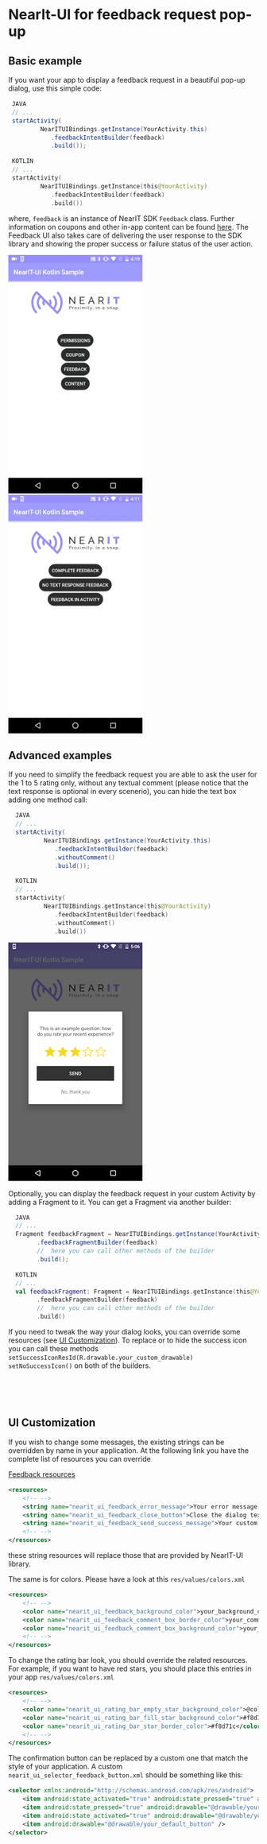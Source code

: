 # NearIt-UI for feedback request pop-up

## Basic example
If you want your app to display a feedback request in a beautiful pop-up dialog, use this simple code:

```java
 JAVA
 // ...
 startActivity(
         NearITUIBindings.getInstance(YourActivity.this)
            .feedbackIntentBuilder(feedback)
            .build());
```

```kotlin
 KOTLIN
 // ...
 startActivity(
         NearITUIBindings.getInstance(this@YourActivity)
            .feedbackIntentBuilder(feedback)
            .build())
```

where, `feedback` is an instance of NearIT SDK `Feedback` class. Further information on coupons and other in-app content can be found [here](http://nearit-android.readthedocs.io/en/latest/in-app-content/).
The Feedback UI also takes care of delivering the user response to the SDK library and showing the proper success or failure status of the user action.

![NearIT-UI feedback request dialog, success](images/feedback_request_success.gif)
![NearIT-UI feedback request dialog, fail](images/feedback_request_fail.gif)

## Advanced examples
If you need to simplify the feedback request you are able to ask the user for the 1 to 5 rating only, without any textual comment (please notice that the text response is optional in every scenerio), you can hide the text box adding one method call:

```java
  JAVA
  // ...
  startActivity(
          NearITUIBindings.getInstance(YourActivity.this)
             .feedbackIntentBuilder(feedback)
             .withoutComment()
             .build());
```

```kotlin
  KOTLIN
  // ...
  startActivity(
          NearITUIBindings.getInstance(this@YourActivity)
             .feedbackIntentBuilder(feedback)
             .withoutComment()
             .build())
```


![NearIT-UI no text response feedback dialog](images/feedback_no_text.png)

Optionally, you can display the feedback request in your custom Activity by adding a Fragment to it. You can get a Fragment via another builder:

```java
  JAVA
  // ...
  Fragment feedbackFragment = NearITUIBindings.getInstance(YourActivity.this)
        .feedbackFragmentBuilder(feedback)
        //  here you can call other methods of the builder
        .build();
```

```kotlin
  KOTLIN
  // ...
  val feedbackFragment: Fragment = NearITUIBindings.getInstance(this@YourActivity)
        .feedbackFragmentBuilder(feedback)
        //  here you can call other methods of the builder
        .build()
```

If you need to tweak the way your dialog looks, you can override some resources (see [UI Customization](#ui-customization)).
To replace or to hide the success icon you can call these methods
`setSuccessIconResId(R.drawable.your_custom_drawable)` 
`setNoSuccessIcon()`
on both of the builders.

<br>
<br>
<br>

## UI Customization

If you wish to change some messages, the existing strings can be overridden by name in your application. At the following link you have the complete list of resources you can override

[Feedback resources](https://github.com/nearit/Android-UI-Bindings/tree/master/nearit-ui/src/main/res/values/feedback_resources.xml)

```xml
<resources>
    <!-- -->
    <string name="nearit_ui_feedback_error_message">Your error message!</string>
    <string name="nearit_ui_feedback_close_button">Close the dialog text</string>
    <string name="nearit_ui_feedback_send_success_message">Your custom success message</string>
    <!-- -->
</resources>
```

these string resources will replace those that are provided by NearIT-UI library.

The same is for colors. Please have a look at this `res/values/colors.xml`

```xml
<resources>
    <!-- -->
    <color name="nearit_ui_feedback_background_color">your_background_color</color>
    <color name="nearit_ui_feedback_comment_box_border_color">your_comment_box_border_color</color>
    <color name="nearit_ui_feedback_comment_box_background_color">your_comment_box_background_color</color>
    <!-- -->
</resources>
```

To change the rating bar look, you should override the related resources. For example, if you want to have red stars, you should place this entries in your app `res/values/colors.xml`

```xml
<resources>
    <!-- -->
    <color name="nearit_ui_rating_bar_empty_star_background_color">@color/nearit_ui_real_white</color>
    <color name="nearit_ui_rating_bar_fill_star_background_color">#f8d71c</color>
    <color name="nearit_ui_rating_bar_star_border_color">#f8d71c</color>
    <!-- -->
</resources>
```

The confirmation button can be replaced by a custom one that match the style of your application. A custom `nearit_ui_selector_feedback_button.xml` should be something like this:

```xml
<selector xmlns:android="http://schemas.android.com/apk/res/android">
    <item android:state_activated="true" android:state_pressed="true" android:drawable="@drawable/your_error_button_when_pressed" />
    <item android:state_pressed="true" android:drawable="@drawable/your_default_button_when_is_pressed" />
    <item android:state_activated="true" android:drawable="@drawable/your_error_button" />
    <item android:drawable="@drawable/your_default_button" />
</selector>
```